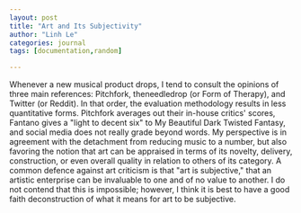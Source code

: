 ```yaml
---
layout: post
title: "Art and Its Subjectivity"
author: "Linh Le"
categories: journal
tags: [documentation,random]

---
```

Whenever a new musical product drops, I tend to consult the opinions of three main references: Pitchfork, theneedledrop (or Form of Therapy), and Twitter (or Reddit). In that order, the evaluation methodology results in less quantitative forms. Pitchfork averages out their in-house critics' scores, Fantano gives a "light to decent six" to My Beautiful Dark Twisted Fantasy, and social media does not really grade beyond words. My perspective is in agreement with the detachment from reducing music to a number, but also favoring the notion that art can be appraised in terms of its novelty, delivery, construction, or even overall quality in relation to others of its category. A common defence against art criticism is that "art is subjective," that an artistic enterprise can be invaluable to one and of no value to another. I do not contend that this is impossible; however, I think it is best to have a good faith deconstruction of what it means for art to be subjective.

